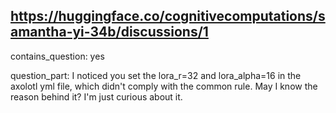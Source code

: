 ## https://huggingface.co/cognitivecomputations/samantha-yi-34b/discussions/1

contains_question: yes

question_part: I noticed you set the lora_r=32 and lora_alpha=16 in the axolotl yml file, which didn't comply with the common rule. May I know the reason behind it? I'm just curious about it.
